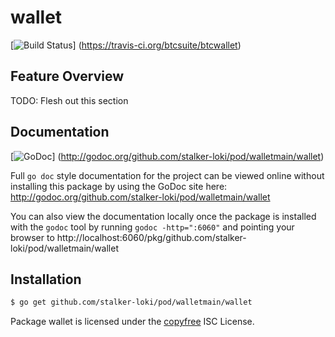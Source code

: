wallet
======

[![Build Status](https://travis-ci.org/btcsuite/btcwallet.png?branch=master)]
(https://travis-ci.org/btcsuite/btcwallet)

## Feature Overview

TODO: Flesh out this section

## Documentation

[![GoDoc](https://godoc.org/github.com/stalker-loki/pod/walletmain/wallet?status.png)]
(http://godoc.org/github.com/stalker-loki/pod/walletmain/wallet)

Full `go doc` style documentation for the project can be viewed online without
installing this package by using the GoDoc site here:
http://godoc.org/github.com/stalker-loki/pod/walletmain/wallet

You can also view the documentation locally once the package is installed with
the `godoc` tool by running `godoc -http=":6060"` and pointing your browser to
http://localhost:6060/pkg/github.com/stalker-loki/pod/walletmain/wallet

## Installation

```bash
$ go get github.com/stalker-loki/pod/walletmain/wallet
```

Package wallet is licensed under the [copyfree](http://copyfree.org) ISC
License.
